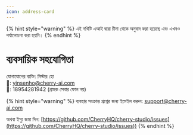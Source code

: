 ```yaml
---
icon: address-card
---
```


{% hint style="warning" %}
এই নথিটি এআই দ্বারা চীনা থেকে অনুবাদ করা হয়েছে এবং এখনও পর্যালোচনা করা হয়নি।
{% endhint %}

# ব্যবসায়িক সহযোগিতা

যোগাযোগের ব্যক্তি: মিস্টার হো  
📮: yinsenho@cherry-ai.com  
📱: 18954281942 (গ্রাহক সেবার ফোন নয়)

{% hint style="warning" %}
ব্যবহার সংক্রান্ত প্রশ্নের জন্য ইমেইল করুন: support@cherry-ai.com

অথবা ইস্যু জমা দিন: [https://github.com/CherryHQ/cherry-studio/issues](https://github.com/CherryHQ/cherry-studio/issues))
{% endhint %}
